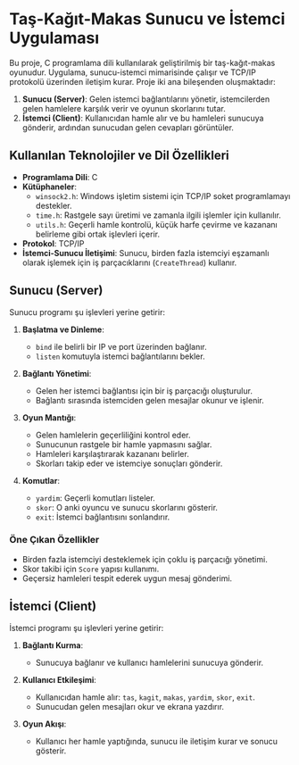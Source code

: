 # Taş-Kağıt-Makas Sunucu ve İstemci Uygulaması

Bu proje, C programlama dili kullanılarak geliştirilmiş bir taş-kağıt-makas oyunudur. Uygulama, sunucu-istemci mimarisinde çalışır ve TCP/IP protokolü üzerinden iletişim kurar. Proje iki ana bileşenden oluşmaktadır:

1. **Sunucu (Server)**: Gelen istemci bağlantılarını yönetir, istemcilerden gelen hamlelere karşılık verir ve oyunun skorlarını tutar.
2. **İstemci (Client)**: Kullanıcıdan hamle alır ve bu hamleleri sunucuya gönderir, ardından sunucudan gelen cevapları görüntüler.

## Kullanılan Teknolojiler ve Dil Özellikleri

- **Programlama Dili**: C
- **Kütüphaneler**:
  - `winsock2.h`: Windows işletim sistemi için TCP/IP soket programlamayı destekler.
  - `time.h`: Rastgele sayı üretimi ve zamanla ilgili işlemler için kullanılır.
  - `utils.h`: Geçerli hamle kontrolü, küçük harfe çevirme ve kazananı belirleme gibi ortak işlevleri içerir.
- **Protokol**: TCP/IP
- **İstemci-Sunucu İletişimi**: Sunucu, birden fazla istemciyi eşzamanlı olarak işlemek için iş parçacıklarını (`CreateThread`) kullanır.

## Sunucu (Server)

Sunucu programı şu işlevleri yerine getirir:

1. **Başlatma ve Dinleme**:
   - `bind` ile belirli bir IP ve port üzerinden bağlanır.
   - `listen` komutuyla istemci bağlantılarını bekler.

2. **Bağlantı Yönetimi**:
   - Gelen her istemci bağlantısı için bir iş parçacığı oluşturulur.
   - Bağlantı sırasında istemciden gelen mesajlar okunur ve işlenir.

3. **Oyun Mantığı**:
   - Gelen hamlelerin geçerliliğini kontrol eder.
   - Sunucunun rastgele bir hamle yapmasını sağlar.
   - Hamleleri karşılaştırarak kazananı belirler.
   - Skorları takip eder ve istemciye sonuçları gönderir.

4. **Komutlar**:
   - `yardim`: Geçerli komutları listeler.
   - `skor`: O anki oyuncu ve sunucu skorlarını gösterir.
   - `exit`: İstemci bağlantısını sonlandırır.

### Öne Çıkan Özellikler

- Birden fazla istemciyi desteklemek için çoklu iş parçacığı yönetimi.
- Skor takibi için `Score` yapısı kullanımı.
- Geçersiz hamleleri tespit ederek uygun mesaj gönderimi.

## İstemci (Client)

İstemci programı şu işlevleri yerine getirir:

1. **Bağlantı Kurma**:
   - Sunucuya bağlanır ve kullanıcı hamlelerini sunucuya gönderir.

2. **Kullanıcı Etkileşimi**:
   - Kullanıcıdan hamle alır: `tas`, `kagit`, `makas`, `yardim`, `skor`, `exit`.
   - Sunucudan gelen mesajları okur ve ekrana yazdırır.

3. **Oyun Akışı**:
   - Kullanıcı her hamle yaptığında, sunucu ile iletişim kurar ve sonucu gösterir.
